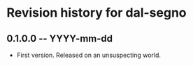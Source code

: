 # Revision history for dal-segno

## 0.1.0.0 -- YYYY-mm-dd

* First version. Released on an unsuspecting world.
